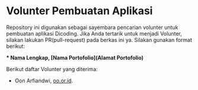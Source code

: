 
# Volunter Pembuatan Aplikasi  

Repository ini digunakan sebagai sayembara pencarian volunter untuk pembuatan aplikasi Dicoding. Jika Anda tertarik untuk menjadi Volunter, silakan lakukan PR(pull-request) pada berkas ini ya. Silakan gunakan format berikut:  


**\* Nama Lengkap, [Nama Portofolio](Alamat Portofolio)**  


Berikut daftar Volunter yang diterima:  

* Oon Arfiandwi, [oo.or.id](https://oo.or.id).  
